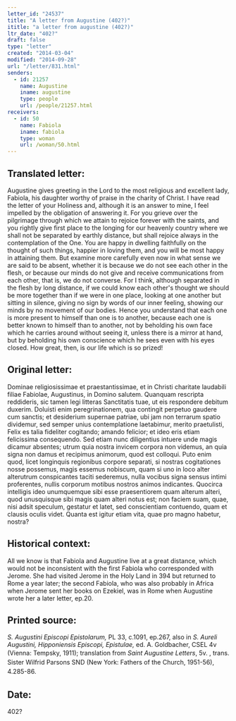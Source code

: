 ```yaml
---
letter_id: "24537"
title: "A letter from Augustine (402?)"
ititle: "a letter from augustine (402?)"
ltr_date: "402?"
draft: false
type: "letter"
created: "2014-03-04"
modified: "2014-09-28"
url: "/letter/831.html"
senders:
  - id: 21257
    name: Augustine
    iname: augustine
    type: people
    url: /people/21257.html
receivers:
  - id: 50
    name: Fabiola
    iname: fabiola
    type: woman
    url: /woman/50.html
---
```

<h2> Translated letter:</h2>Augustine gives greeting in the Lord to the most religious and excellent lady, Fabiola, his daughter worthy of praise in the charity of Christ.
I have read the letter of your Holiness and, although it is an answer to mine, I feel impelled by the obligation of answering it.  For you grieve over the pilgrimage through which we attain to rejoice forever with the saints, and you rightly give first place to the longing for our heavenly country where we shall not be separated by earthly distance, but shall rejoice always in the contemplation of the One.  You are happy in dwelling faithfully on the thought of such things, happier in loving them, and you will be most happy in attaining them.  But examine more carefully even now in what sense we are said to be absent, whether it is because we do not see each other in the flesh, or because our minds do not give and receive communications from each other, that is, we do not converse.  For I think, although separated in the flesh by long distance, if we could know each other's thought we should be more together than if we were in one place, looking at one another but sitting in silence, giving no sign by words of our inner feeling, showing our minds by no movement of our bodies.  Hence you understand that each one is more present to himself than one is to another, because each one is better known to himself than to another, not by beholding his own face which he carries around without seeing it, unless there is a mirror at hand, but by beholding his own conscience which he sees even with his eyes closed.  How great, then, is our life which is so prized!
<h2 class="mt-4"> Original letter:</h2>Dominae religiosissimae et praestantissimae, et in Christi charitate laudabili filiae Fabiolae, Augustinus, in Domino salutem.
Quanquam rescripta reddideris, sic tamen legi litteras Sanctitatis tuae, ut eis respondere debitum duxerim.  Doluisti enim peregrinationem, qua contingit perpetuo gaudere cum sanctis; et desiderium supernae patriae, ubi jam non terrarum spatio dividemur, sed semper unius contemplatione laetabimur, merito praetulisti, Felix es talia fideliter cogitando; amando felicior; et ideo eris etiam felicissima consequendo.  Sed etiam nunc diligentius intuere unde magis dicamur absentes; utrum quia nostra invicem corpora non videmus, an quia signa non damus et recipimus animorum, quod est colloqui.  Puto enim quod, licet longinquis regionibus corpore separati, si nostras cogitationes nosse possemus, magis essemus nobiscum, quam si uno in loco alter alterutrum conspicantes taciti sederemus, nulla vocibus signa sensus intimi proferentes, nullis corporum motibus nostros animos indicantes.  Quocirca intelligis ideo unumquemque sibi esse praesentiorem quam alterum alteri, quod unusquisque sibi magis quam alteri notus est; non faciem suam, quae, nisi adsit speculum, gestatur et latet, sed conscientiam contuendo, quam et clausis oculis videt.  Quanta est igitur etiam vita, quae pro magno habetur, nostra?
<h2 class="mt-4"> Historical context:</h2>All we know is that Fabiola and Augustine live at a great distance, which would not be inconsistent with the first Fabiola who corresponded with Jerome.  She had visited Jerome in the Holy Land in 394 but returned to Rome a year later; the second Fabiola, who was also probably in Africa when Jerome sent her books on Ezekiel, was in Rome when Augustine wrote her a later letter, ep.20.
<h2 class="mt-4"> Printed source:</h2><p><em>S. Augustini Episcopi Epistolarum,</em> PL 33, c.1091, ep.267, also in <em>S. Aureli Augustini, Hipponiensis Episcopi, Epistulae,</em> ed. A. Goldbacher, CSEL 4v (Vienna: Tempsky, 1911); translation from <em><span style="line-height: 1.5; background-color: transparent;">Sain</span></em><span style="line-height: 1.5; background-color: transparent;"><em>t Augustine Letters</em>, 5v. , trans. Sister Wilfrid Parsons SND (New York: Fathers of the Church, 1951-56), 4.285-86.</span></p><h2 class="mt-4"> Date:</h2>402?